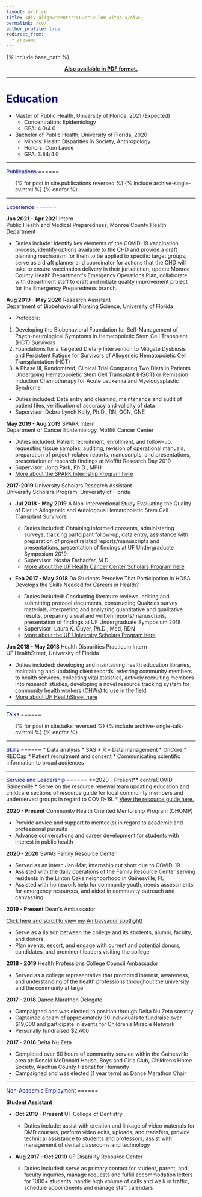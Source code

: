 ```yaml
---
layout: archive
title: <div align="center">Curriculum Vitae </div>  
permalink: /cv/
author_profile: true
redirect_from:
  - /resume
---
```


{% include base_path %}  

<div align="center"><a href="https://shalslikesepi.github.io/files/Shalini Nair CV Web.pdf" target="_blank" rel="noreferrer"><b>Also available in PDF format.</b></a></div>
<hr size="6" width="100%" color="navy">

<span style="color:darkblue">Education</span>
======
* Master of Public Health, University of Florida, 2021 (Expected)  
    * Concentration: Epidemiology
    * GPA: 4.0/4.0
* Bachelor of Public Health, University of Florida, 2020  
    * Minors: Health Disparities in Society, Anthropology  
    * Honors: Cum Laude  
    * GPA: 3.84/4.0   
    
<hr size="6" width="100%" color="navy">  
<span style="color:darkblue">Publications</span>
======
  <ul>{% for post in site.publications reversed %}
    {% include archive-single-cv.html %}
  {% endfor %}</ul>

<hr size="6" width="100%" color="navy">
<span style="color:darkblue">Experience</span>
======

**Jan 2021 - Apr 2021** Intern  
Public Health and Medical Preparedness, Monroe County Health Department  
  
 * Duties include: Identify key elements of the COVID-19 vaccination process, identify options available to the CHD and provide a draft planning mechanism for them to be applied to specific target groups, serve as a draft planner and coordinator for actions that the CHD will take to ensure vaccination delivery in their jurisdiction, update Monroe County Health Department's Emergency Operations Plan, collaborate with department staff to draft and initiate quality improvement project for the Emergency Preparedness branch.

**Aug 2019 - May 2020** Research Assistant  
Department of Biobehavioral Nursing Science, University of Florida

  * Protocols:   
  1. Developing the Biobehavioral Foundation for Self-Management of Psych-neurological Symptoms in Hematopoietic Stem Cell Transplant (HCT) Survivors  
  2. Foundations for a Targeted Dietary Intervention to Mitigate Dysbiosis and Persistent Fatigue for Survivors of Allogeneic Hematopoietic Cell                         Transplantation (HCT)  
  3. A Phase III, Randomized, Clinical Trial Comparing Two Diets in Patients Undergoing Hematopoietic Stem Cell Transplant (HSCT) or Remission Induction                 Chemotherapy for Acute Leukemia and Myelodysplastic Syndrome
 * Duties included: Data entry and cleaning, maintenance and audit of patient files, verification of accuracy and validity of data
 * Supervisor: Debra Lynch Kelly, Ph.D., RN, OCN, CNE

**May 2019 - Aug 2019** SPARK Intern  
Department of Cancer Epidemiology, Moffitt Cancer Center 

  * Duties included: Patient recruitment, enrollment, and follow-up, requesting tissue samples, auditing, revision of operational manuals, preparation of project-related reports, manuscripts, and presentations, presentation of research findings at Moffitt Research Day 2019
  * Supervisor: Jong Park, Ph.D., MPH  
  * <a href="https://moffitt.org/education/research-education-and-training/office-of-undergraduate-and-visiting-scholar-affairs/formal-programs/spark/" target="_blank" rel="noreferrer">More about the SPARK Internship Program here </a>    
  
 **2017-2019** University Scholars Research Assistant   
 University Scholars Program, University of Florida  
  
   * **Jul 2018 - May 2019** A Non-Interventional Study Evaluating the Quality of Diet in Allogeneic and Autologous Hematopoietic Stem Cell Transplant Survivors  
      * Duties included: Obtaining informed consents, administering surveys, tracking partcipant follow-up, data entry, assistance with preparation of project             related reports/manuscripts and presentations, presentation of findings at UF Undergraduate Symposium 2019  
      * Supervisor: Nosha Farhadfar, M.D.  
      * <a href="https://cancer.ufl.edu/education/undergraduate/ufhcc-university-scholars-program/" target="_blank" rel="noreferrer">More about the UF Health Cancer Center Scholars Program here </a>  
     
   * **Feb 2017 - May 2018** Do Students Perceive That Participation in HOSA Develops the Skills Needed for Careers in Health?  
      * Duties included: Conducting literature reviews, editing and submitting protocol documents, constructing Qualtrics survey materials, interpreting and               analyzing quantitative and qualitative results, preparing visual and written reports/manuscripts, presentation of findings at UF Undergraduate Symposium 2018  
      * Supervisor: Laura K. Guyer, Ph.D., Med, RDN  
      * <a href="https://cur.aa.ufl.edu/university-scholars-program/" target="_blank" rel="noreferrer">More about the UF University Scholars Program here </a>          
      
**Jan 2018 - May 2018** Health Disparities Practicum Intern  
UF HealthStreet, University of Florida  

 * Duties included: developing and maintaining health education libraries, maintaining and updating client records, referring community members to health services, collecting vital statistics, actively recruiting members into research studies, developing a novel resource tracking system for community health workers (CHWs) to use in the field  
 * <a href="http://healthstreet.program.ufl.edu/" target="_blank" rel="noreferrer">More about UF HealthStreet here </a>      
      
<hr size="6" width="100%" color="navy">
<span style="color:darkblue">Talks</span>
======
  <ul>{% for post in site.talks reversed %}
    {% include archive-single-talk-cv.html %}
  {% endfor %}</ul>    
  
<hr size="6" width="100%" color="navy">
<span style="color:darkblue">Skills</span>
======
* Data analysis  
  * SAS
  * R
* Data management
  * OnCore
  * REDCap
* Patient recruitment and consent  
* Communicating scientific information to broad audiences   

<hr size="6" width="100%" color="navy">
<span style="color:darkblue">Service and Leadership</span>
======
**2020 - Present** contraCOVID Gainesville  
* Serve on the resource renewal team updating education and childcare sections of resource guide for local community members and underserved groups in regard to COVID-19.   
* <a href="https://drive.google.com/file/d/11Q1yXDfQ5PKt0p6iFD8yUiV4SHdlSnLM/view" target="_blank" rel="noreferrer">View the resource guide here.</a>
  
**2020 - Present** Community Health Oriented Mentorship Program (CHOMP)
* Provide advice and support to mentee(s) in regard to academic and professional pursuits  
* Advance conversations and career development for students with interest in public health  

**2020 - 2020** SWAG Family Resource Center  
* Served as an intern Jan-Mar, internship cut short due to COVID-19  
* Assisted with the daily operations of the Family Resource Center serving residents in the Linton Oaks neighborhood in Gainesville, FL  
* Assisted with homework help for community youth, needs assessments for emergency resources, and aided in community outreach and canvassing  

**2019 - Present** Dean's Ambassador  
  
<a href="https://phhp.ufl.edu/deans-ambassador-program/deans-ambassador-spotlights-2/" target="_blank" rel="noreferrer">Click here and scroll to view my Ambassador spotlight!</a>    
* Serve as a liaison between the college and its students, alumni, faculty, and donors  
* Plan events, escort, and engage with current and potential donors, candidates, and prominent leaders visiting the college  

**2018 - 2019** Health Professions College Council Ambassador  
* Served as a college representative that promoted interest, awareness, and understanding of the health professions throughout the university and the community at large  

**2017 - 2018** Dance Marathon Delegate  
* Campaigned and was elected to position through Delta Nu Zeta sorority  
* Captained a team of approximately 30 individuals to fundraise over $19,000 and participate in events for Children’s Miracle Network  
* Personally fundraised $2,400  

**2017 - 2018** Delta Nu Zeta  
* Completed over 60 hours of community service within the Gainesville area at: Ronald McDonald House, Boys and Girls Club, Children’s Home Society, Alachua County Habitat for Humanity  
* Campaigned and was elected (1 year term) as Dance Marathon Chair   

<hr size="6" width="100%" color="navy">
<span style="color:darkblue">Non-Academic Employment</span>  
======  

**Student Assistant**  
  
  
* **Oct 2019 - Present** UF College of Dentistry    
    * Duties include: assist with creation and linkage of video materials for DMD courses, perform video edits, uploads, and transfers, provide technical assistance to students and professors, assist with management of dental classrooms and technology  
    
* **Aug 2017 - Oct 2019** UF Disability Resource Center   
    * Duties included: serve as primary contact for student, parent, and faculty inquiries, manage requests and fulfill accommodation letters for 1000+ students, handle high volume of calls and walk in traffic, schedule appointments and manage staff calendars


